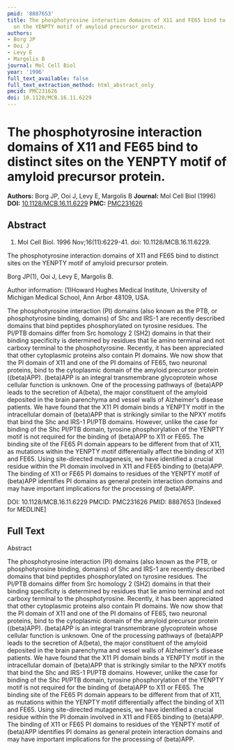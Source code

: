 ```yaml
---
pmid: '8887653'
title: The phosphotyrosine interaction domains of X11 and FE65 bind to distinct sites
  on the YENPTY motif of amyloid precursor protein.
authors:
- Borg JP
- Ooi J
- Levy E
- Margolis B
journal: Mol Cell Biol
year: '1996'
full_text_available: false
full_text_extraction_method: html_abstract_only
pmcid: PMC231626
doi: 10.1128/MCB.16.11.6229
---
```


# The phosphotyrosine interaction domains of X11 and FE65 bind to distinct sites on the YENPTY motif of amyloid precursor protein.
**Authors:** Borg JP, Ooi J, Levy E, Margolis B
**Journal:** Mol Cell Biol (1996)
**DOI:** [10.1128/MCB.16.11.6229](https://doi.org/10.1128/MCB.16.11.6229)
**PMC:** [PMC231626](https://www.ncbi.nlm.nih.gov/pmc/articles/PMC231626/)

## Abstract

1. Mol Cell Biol. 1996 Nov;16(11):6229-41. doi: 10.1128/MCB.16.11.6229.

The phosphotyrosine interaction domains of X11 and FE65 bind to distinct sites 
on the YENPTY motif of amyloid precursor protein.

Borg JP(1), Ooi J, Levy E, Margolis B.

Author information:
(1)Howard Hughes Medical Institute, University of Michigan Medical School, Ann 
Arbor 48109, USA.

The phosphotyrosine interaction (PI) domains (also known as the PTB, or 
phosphotyrosine binding, domains) of Shc and IRS-1 are recently described 
domains that bind peptides phosphorylated on tyrosine residues. The PI/PTB 
domains differ from Src homology 2 (SH2) domains in that their binding 
specificity is determined by residues that lie amino terminal and not carboxy 
terminal to the phosphotyrosine. Recently, it has been appreciated that other 
cytoplasmic proteins also contain PI domains. We now show that the PI domain of 
X11 and one of the PI domains of FE65, two neuronal proteins, bind to the 
cytoplasmic domain of the amyloid precursor protein ((beta)APP). (beta)APP is an 
integral transmembrane glycoprotein whose cellular function is unknown. One of 
the processing pathways of (beta)APP leads to the secretion of A(beta), the 
major constituent of the amyloid deposited in the brain parenchyma and vessel 
walls of Alzheimer's disease patients. We have found that the X11 PI domain 
binds a YENPTY motif in the intracellular domain of (beta)APP that is strikingly 
similar to the NPXY motifs that bind the Shc and IRS-1 PI/PTB domains. However, 
unlike the case for binding of the Shc PI/PTB domain, tyrosine phosphorylation 
of the YENPTY motif is not required for the binding of (beta)APP to X11 or FE65. 
The binding site of the FE65 PI domain appears to be different from that of X11, 
as mutations within the YENPTY motif differentially affect the binding of X11 
and FE65. Using site-directed mutagenesis, we have identified a crucial residue 
within the PI domain involved in X11 and FE65 binding to (beta)APP. The binding 
of X11 or FE65 PI domains to residues of the YENPTY motif of (beta)APP 
identifies PI domains as general protein interaction domains and may have 
important implications for the processing of (beta)APP.

DOI: 10.1128/MCB.16.11.6229
PMCID: PMC231626
PMID: 8887653 [Indexed for MEDLINE]

## Full Text

Abstract

The phosphotyrosine interaction (PI) domains (also known as the PTB, or phosphotyrosine binding, domains) of Shc and IRS-1 are recently described domains that bind peptides phosphorylated on tyrosine residues. The PI/PTB domains differ from Src homology 2 (SH2) domains in that their binding specificity is determined by residues that lie amino terminal and not carboxy terminal to the phosphotyrosine. Recently, it has been appreciated that other cytoplasmic proteins also contain PI domains. We now show that the PI domain of X11 and one of the PI domains of FE65, two neuronal proteins, bind to the cytoplasmic domain of the amyloid precursor protein ((beta)APP). (beta)APP is an integral transmembrane glycoprotein whose cellular function is unknown. One of the processing pathways of (beta)APP leads to the secretion of A(beta), the major constituent of the amyloid deposited in the brain parenchyma and vessel walls of Alzheimer's disease patients. We have found that the X11 PI domain binds a YENPTY motif in the intracellular domain of (beta)APP that is strikingly similar to the NPXY motifs that bind the Shc and IRS-1 PI/PTB domains. However, unlike the case for binding of the Shc PI/PTB domain, tyrosine phosphorylation of the YENPTY motif is not required for the binding of (beta)APP to X11 or FE65. The binding site of the FE65 PI domain appears to be different from that of X11, as mutations within the YENPTY motif differentially affect the binding of X11 and FE65. Using site-directed mutagenesis, we have identified a crucial residue within the PI domain involved in X11 and FE65 binding to (beta)APP. The binding of X11 or FE65 PI domains to residues of the YENPTY motif of (beta)APP identifies PI domains as general protein interaction domains and may have important implications for the processing of (beta)APP.

